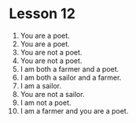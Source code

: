 # Lesson 12

1. You are a poet.
2. You are a poet.
3. You are not a poet.
4. You are not a poet.
5. I am both a farmer and a poet.
6. I am both a sailor and a farmer.
7. I am a sailor.
8. You are not a sailor.
9. I am not a poet.
10. I am a farmer and you are a poet.
